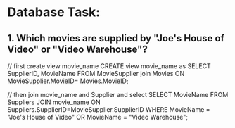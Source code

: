 # Database Task:

## 1. Which movies are supplied by "Joe's House of Video" or "Video Warehouse"?

// first create view movie_name
CREATE view movie_name as
SELECT SupplierID, MovieName
FROM MovieSupplier join Movies
ON MovieSupplier.MovieID= Movies.MovieID;

// then join movie_name and Supplier and select 
SELECT MovieName 
FROM Suppliers JOIN movie_name
ON Suppliers.SupplierID=MovieSupplier.SupplierID
WHERE MovieName = "Joe's House of Video"
OR MovieName = "Video Warehouse"; 
